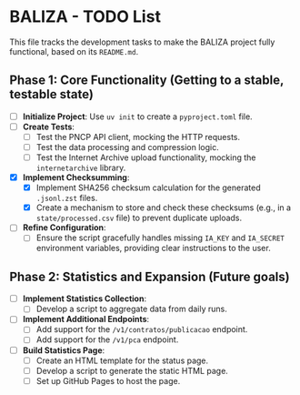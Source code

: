# BALIZA - TODO List

This file tracks the development tasks to make the BALIZA project fully functional, based on its `README.md`.

## Phase 1: Core Functionality (Getting to a stable, testable state)

- [ ] **Initialize Project**: Use `uv init` to create a `pyproject.toml` file.
- [ ] **Create Tests**:
    - [ ] Test the PNCP API client, mocking the HTTP requests.
    - [ ] Test the data processing and compression logic.
    - [ ] Test the Internet Archive upload functionality, mocking the `internetarchive` library.
- [x] **Implement Checksumming**:
    - [x] Implement SHA256 checksum calculation for the generated `.jsonl.zst` files.
    - [x] Create a mechanism to store and check these checksums (e.g., in a `state/processed.csv` file) to prevent duplicate uploads.
- [ ] **Refine Configuration**:
    - [ ] Ensure the script gracefully handles missing `IA_KEY` and `IA_SECRET` environment variables, providing clear instructions to the user.

## Phase 2: Statistics and Expansion (Future goals)

- [ ] **Implement Statistics Collection**:
    - [ ] Develop a script to aggregate data from daily runs.
- [ ] **Implement Additional Endpoints**:
    - [ ] Add support for the `/v1/contratos/publicacao` endpoint.
    - [ ] Add support for the `/v1/pca` endpoint.
- [ ] **Build Statistics Page**:
    - [ ] Create an HTML template for the status page.
    - [ ] Develop a script to generate the static HTML page.
    - [ ] Set up GitHub Pages to host the page.
